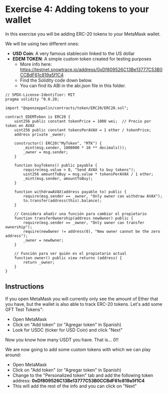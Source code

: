 # Exercise 4: Adding tokens to your wallet

In this exercise you will be adding ERC-20 tokens to your MetaMask wallet.

We will be using two different ones:

* **USD Coin**: A very famous stablecoin linked to the US dollar
* **EDEM TOKEN**: A simple custom token created for testing purposes
  * More info here: https://testnet.snowtrace.io/address/0xDf809526C13Be13777C53B0CCBdF61c819a5f1C4
  * Find the Solidity code down below.
  * You can find its ABI in the abi.json file in this folder.

```
// SPDX-License-Identifier: MIT
pragma solidity ^0.8.20;

import "@openzeppelin/contracts/token/ERC20/ERC20.sol";

contract EDEMToken is ERC20 {
    uint256 public constant tokenPrice = 1000 wei;  // Precio por token en AVAX
    uint256 public constant tokensPerAVAX = 1 ether / tokenPrice; 
    address private _owner;

    constructor() ERC20("MyToken", "MTK") {
        _mint(msg.sender, 1000000 * 10 ** decimals());
        _owner = msg.sender;
    }

    function buyTokens() public payable {
        require(msg.value > 0, "Send AVAX to buy tokens");
        uint256 amountToBuy = msg.value * tokensPerAVAX / 1 ether;
        _mint(msg.sender, amountToBuy);
    }

    function withdrawAVAX(address payable to) public {
        require(msg.sender == _owner, "Only owner can withdraw AVAX");
        to.transfer(address(this).balance);
    }

    // Considera añadir una función para cambiar el propietario
    function transferOwnership(address newOwner) public {
        require(msg.sender == _owner, "Only owner can transfer ownership");
        require(newOwner != address(0), "New owner cannot be the zero address");
        _owner = newOwner;
    }

    // Función para ver quién es el propietario actual
    function owner() public view returns (address) {
        return _owner;
    }
}

```

## Instructions

If you open MetaMask you will currently only see the amount of Ether that you have, but the wallet is also able to track ERC-20 tokens.
Let's add some GFT Test Tokens":

* Open MetaMask
* Click on "Add token" (or "Agregar token" in Spanish)
* Look for USDC (ticker for USD Coin) and click "Next"

Now you know how many USDT you have. That is... 0!!

We are now going to add some custom tokens with which we can play around:

* Open MetaMask
* Click on "Add token" (or "Agregar token" in Spanish)
* Change to the "Personalized token" tab and add the following token address: **0xDf809526C13Be13777C53B0CCBdF61c819a5f1C4**
* This will add the rest of the info and you can click on "Next"